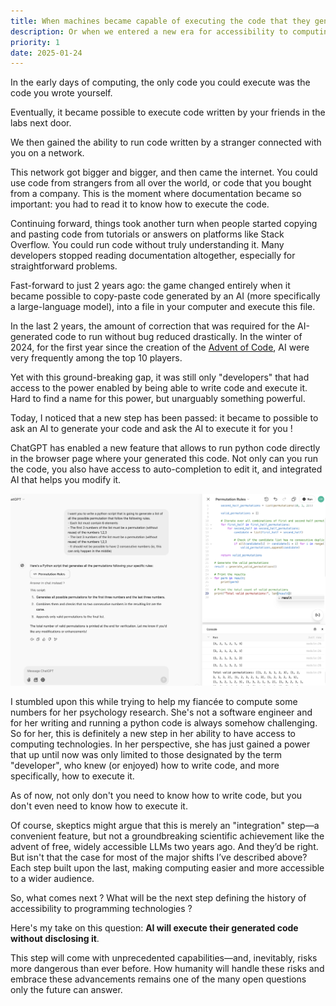 ```yaml
---
title: When machines became capable of executing the code that they generated
description: Or when we entered a new era for accessibility to computing resources
priority: 1
date: 2025-01-24
---
```


In the early days of computing, the only code you could execute was the code you wrote yourself.

Eventually, it became possible to execute code written by your friends in the labs next door.

We then gained the ability to run code written by a stranger connected with you on a network.

This network got bigger and bigger, and then came the internet. You could use code from strangers from all over the
world, or code that you bought from a company. This is the moment where documentation became so important: you had to
read it to know how to execute the code.

Continuing forward, things took another turn when people started copying and pasting code from tutorials or answers on
platforms like Stack Overflow. You could run code without truly understanding it. Many developers stopped reading
documentation altogether, especially for straightforward problems.

Fast-forward to just 2 years ago: the game changed entirely when it became possible to copy-paste code generated by an
AI (more specifically a large-language model), into a file in your computer and execute this file.

In the last 2 years, the amount of correction that was required for the AI-generated code to run without bug reduced
drastically. In the winter of 2024, for the first year since the creation of
the [Advent of Code](https://adventofcode.com/2024), AI were very frequently among the top 10 players.

Yet with this ground-breaking gap, it was still only "developers" that had access to the power enabled by being able to
write code and execute it. Hard to find a name for this power, but unarguably something powerful.

Today, I noticed that a new step has been passed: it became to possible to ask an AI to generate your code and ask the
AI to execute it for you !

ChatGPT has enabled a new feature that allows to run python code directly in the browser page where your generated this
code. Not only can you run the code, you also have access to auto-completion to edit it, and integrated AI that helps
you modify it.

![](../images/chatgpt_python.png)

I stumbled upon this while trying to help my fiancée to compute some numbers for her psychology research. She's not a
software engineer and for her writing and running a python code is always somehow challenging. So for her, this is
definitely a new step in her ability to have access to computing technologies. In her perspective, she has just gained a
power that up until now was only limited to those designated by the term "developer", who knew (or enjoyed) how to write
code, and more specifically, how to execute it.

As of now, not only don't you need to know how to write code, but you don't even need to know how to execute it.

Of course, skeptics might argue that this is merely an "integration" step—a convenient feature, but not a groundbreaking
scientific achievement like the advent of free, widely accessible LLMs two years ago. And they’d be right. But isn't
that the case for most of the major shifts I’ve described above? Each step built upon the last, making computing easier
and more accessible to a wider audience.

So, what comes next ? What will be the next step defining the history of accessibility to programming technologies ?

Here's my take on this question: **AI will execute their generated code without disclosing it**.

This step will come with unprecedented capabilities—and, inevitably, risks more dangerous than ever before. How humanity
will handle these risks and embrace these advancements remains one of the many open questions only the future can
answer.